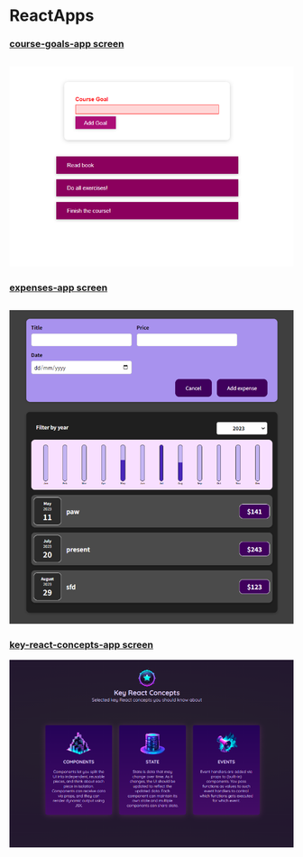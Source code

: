 # ReactApps
### [course-goals-app screen](/course-goals-app)

![course-goals-app screen](/course-goals-app/public/images/CourseGoalsAppScreenshot.png)
----------------------------------------------------------------------------------


### [expenses-app screen](/expenses-app)

![expenses-app screen](/expenses-app/public/screenshots/ExpensesInterface3.png)
----------------------------------------------------------------------------------


### [key-react-concepts-app screen](/key-react-concepts-app)

![key-react-concepts-app screen](/key-react-concepts-app/src/images/KeyReactConceptsInterface.png)
